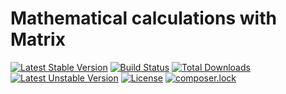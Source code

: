 # Mathematical calculations with Matrix

[![Latest Stable Version](https://img.shields.io/github/release/skilla/Matrix.svg)](https://packagist.org/packages/skilla/matrix)
[![Build Status](https://travis-ci.org/skilla/Matrix.svg?branch=master)](https://travis-ci.org/skilla/Matrix)
[![Total Downloads](https://poser.pugx.org/skilla/matrix/downloads)](https://packagist.org/packages/skilla/matrix)
[![Latest Unstable Version](https://poser.pugx.org/skilla/matrix/v/unstable)](https://packagist.org/packages/skilla/matrix#dev-master)
[![License](https://poser.pugx.org/skilla/matrix/license)](https://packagist.org/packages/skilla/matrix)
[![composer.lock](https://poser.pugx.org/skilla/matrix/composerlock)](https://packagist.org/packages/skilla/matrix)
